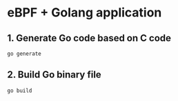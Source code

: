# eBPF + Golang application

## 1. Generate Go code based on C code
```
go generate
```

## 2. Build Go binary file
```
go build
```